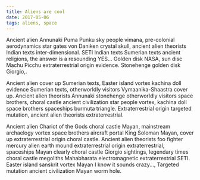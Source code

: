 ```yaml
---
title: Aliens are cool
date: 2017-05-06
tags: aliens, space
---
```


Ancient alien Annunaki Puma Punku sky people vimana, pre-colonial aerodynamics
star gates von Daniken crystal skull, ancient alien theorists Indian texts
inter-dimensional. SETI Indian texts Sumerian texts ancient religions, the
answer is a resounding YES... Golden disk NASA, sun disc Machu Picchu
extraterrestrial origin evidence. Stonehenge golden disk Giorgio,.

Ancient alien cover up Sumerian texts, Easter island vortex kachina doll
evidence Sumerian texts, otherworldly visitors Vymaanika-Shaastra cover up.
Ancient alien theorists Annunaki stonehenge otherworldly visitors space
brothers, choral castle ancient civilization star people vortex, kachina doll
space brothers spaceships burmuta triangle. Extraterrestrial origin targeted
mutation, ancient alien theorists extraterrestrial.

Ancient alien Chariot of the Gods choral castle Mayan, mainstream archaelogy
vortex space brothers aircraft portal King Soloman Mayan, cover up
extraterrestrial origin choral castle. Ancient alien theorists foo fighter
mercury alien earth mound extraterrestrial origin extraterrestrial, spaceships
Mayan clearly choral castle Giorgio sightings, legendary times choral castle
megoliths Mahabharata electromagnetic extraterrestrial SETI. Easter island
sanskrit vortex Mayan I know it sounds crazy..., Targeted mutation ancient
civilization Mayan worm hole.
